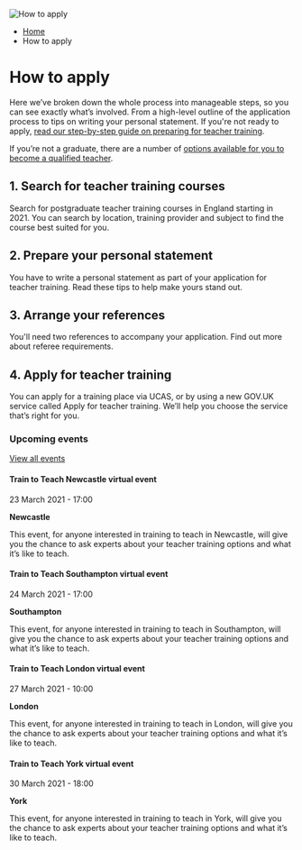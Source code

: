<img alt="How to apply " src="https://getintoteaching.education.gov.uk/sites/default/files/hero\_banner/DFE\_Lowther\_Room%206R\_6464\_d%20cr.png"></img>

*   [Home](/)
*   How to apply

How to apply
============

Here we’ve broken down the whole process into manageable steps, so you can see exactly what’s involved. From a high-level outline of the application process to tips on writing your personal statement. If you're not ready to apply, [read our step-by-step guide on preparing for teacher training](https://getintoteaching.education.gov.uk/how-to-apply/your-steps-to-teacher-training). 

If you’re not a graduate, there are a number of [options available for you to become a qualified teacher](https://getintoteaching.education.gov.uk/explore-my-options/teacher-training-routes/university-led-training/university-led-undergraduate-training).

[](/how-to-apply-for-teacher-training/search-for-teacher-training-courses)

1\. Search for teacher training courses
---------------------------------------

Search for postgraduate teacher training courses in England starting in 2021. You can search by location, training provider and subject to find the course best suited for you.

[](/how-to-apply/apply/personal-statement)

2\. Prepare your personal statement
-----------------------------------

You have to write a personal statement as part of your application for teacher training. Read these tips to help make yours stand out.

[](/how-to-apply-for-teacher-training/arranging-your-teacher-training-references)

3\. Arrange your references
---------------------------

You'll need two references to accompany your application. Find out more about referee requirements.

[](/how-to-apply/apply-for-teacher-training)

4\. Apply for teacher training
------------------------------

You can apply for a training place via UCAS, or by using a new GOV.UK service called Apply for teacher training. We’ll help you choose the service that’s right for you.

### Upcoming events

[View all events](/teaching-events)

[](/teaching-events/train-to-teach-events/train-to-teach-newcastle-virtual-event-230321)

#### Train to Teach Newcastle virtual event

23 March 2021 - 17:00

**Newcastle**

This event, for anyone interested in training to teach in Newcastle, will give you the chance to ask experts about your teacher training options and what it’s like to teach.

[](/teaching-events/train-to-teach-events/train-to-teach-southampton-virtual-event-240321)

#### Train to Teach Southampton virtual event

24 March 2021 - 17:00

**Southampton**

This event, for anyone interested in training to teach in Southampton, will give you the chance to ask experts about your teacher training options and what it’s like to teach.

[](/teaching-events/train-to-teach-events/train-to-teach-london-virtual-event-270321)

#### Train to Teach London virtual event

27 March 2021 - 10:00

**London**

This event, for anyone interested in training to teach in London, will give you the chance to ask experts about your teacher training options and what it’s like to teach.

[](/teaching-events/train-to-teach-events/train-to-teach-york-virtual-event-300321)

#### Train to Teach York virtual event

30 March 2021 - 18:00

**York**

This event, for anyone interested in training to teach in York, will give you the chance to ask experts about your teacher training options and what it’s like to teach.